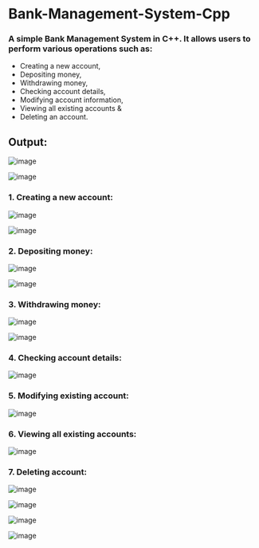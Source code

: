 # Bank-Management-System-Cpp

### A simple Bank Management System in C++. It allows users to perform various operations such as:
-  Creating a new account,
-  Depositing money,
-  Withdrawing money,
-  Checking account details,
-  Modifying account information,
-  Viewing all existing accounts &
-  Deleting an account.

## Output:
![image](https://github.com/mhy20401/Bank-Management-System-Cpp/assets/99351091/29b1571e-cac9-47b4-b0e1-32fa08bae741)

![image](https://github.com/mhy20401/Bank-Management-System-Cpp/assets/99351091/232cb0f2-9743-4233-90ee-e0ed03d4c848)

### 1. Creating a new account:
![image](https://github.com/mhy20401/Bank-Management-System-Cpp/assets/99351091/be10c49d-4f05-469a-b6e7-a4075e0b8b59)

![image](https://github.com/mhy20401/Bank-Management-System-Cpp/assets/99351091/7de05fcd-50fa-4a69-9f9b-682e98edbf3e)

### 2. Depositing money:
![image](https://github.com/mhy20401/Bank-Management-System-Cpp/assets/99351091/49bfab59-9b34-4e3a-82e3-97840f150fd8)

![image](https://github.com/mhy20401/Bank-Management-System-Cpp/assets/99351091/c45aa245-aa96-4aa1-8128-87f78fa7c92b)

### 3. Withdrawing money:
![image](https://github.com/mhy20401/Bank-Management-System-Cpp/assets/99351091/d07fbe91-0a12-47b1-a687-45e62f48da07)

![image](https://github.com/mhy20401/Bank-Management-System-Cpp/assets/99351091/96d79705-7346-4363-89d4-56a623cdae12)

### 4. Checking account details:
![image](https://github.com/mhy20401/Bank-Management-System-Cpp/assets/99351091/519e13cd-1c4f-4498-848e-a0cdefe9ada0)

### 5. Modifying existing account:
![image](https://github.com/mhy20401/Bank-Management-System-Cpp/assets/99351091/aa99b5f2-dc17-42bb-93b6-89a6a3afcf1f)

### 6. Viewing all existing accounts:
![image](https://github.com/mhy20401/Bank-Management-System-Cpp/assets/99351091/8e37869a-e359-4e2e-bda7-53dd0d2c2c95)

### 7. Deleting account:
![image](https://github.com/mhy20401/Bank-Management-System-Cpp/assets/99351091/591a9c05-f554-41d9-9cef-6a727f3612bb)

![image](https://github.com/mhy20401/Bank-Management-System-Cpp/assets/99351091/7c37696e-8521-43ff-9cce-90d77b3e436c)

![image](https://github.com/mhy20401/Bank-Management-System-Cpp/assets/99351091/03f9f828-02c1-4b09-b117-ca62f04b226b)

![image](https://github.com/mhy20401/Bank-Management-System-Cpp/assets/99351091/df31d95e-8325-4420-98d8-11f5d97963ba)
